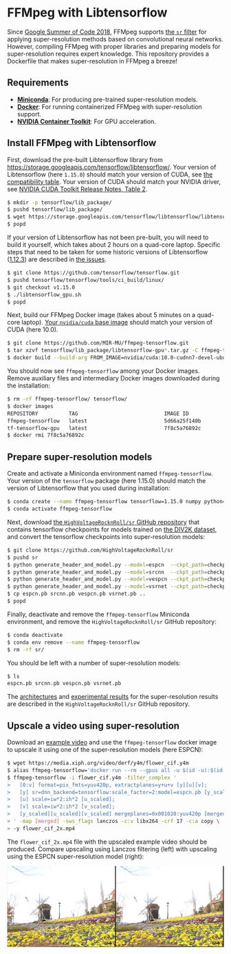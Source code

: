 # FFMpeg with Libtensorflow

Since [Google Summer of Code 2018][summer-of-code], FFMpeg supports [the `sr`
filter][sr] for applying super-resolution methods based on convolutional neural
networks. However, compiling FFMpeg with proper libraries and preparing models
for super-resolution requires expert knowledge. This repository provides a
Dockerfile that makes super-resolution in FFMpeg a breeze!

## Requirements

- **[Miniconda][]**: For producing pre-trained super-resolution models.
- **[Docker][]**: For running containerized FFMpeg with super-resolution support.
- **[NVIDIA Container Toolkit][nvidia-docker]**: For GPU acceleration.

## Install FFMpeg with Libtensorflow

First, download the pre-built Libtensorflow library from
<https://storage.googleapis.com/tensorflow/libtensorflow/>. Your version of
Libtensorflow (here `1.15.0`) should match your version of CUDA, see [the
compatibility table][tensorflow-compatibility]. Your version of CUDA should
match your NVIDIA driver, see [NVIDIA CUDA Toolkit Release Notes, Table
2][nvidia-driver].

``` sh
$ mkdir -p tensorflow/lib_package/
$ pushd tensorflow/lib_package/
$ wget https://storage.googleapis.com/tensorflow/libtensorflow/libtensorflow-gpu-linux-x86_64-1.15.0.tar.gz
$ popd
```

If your version of Libtensorflow has not been pre-built, you will need to build
it yourself, which takes about 2 hours on a quad-core laptop. Specific steps
that need to be taken for some historic versions of Libtensorflow
([1.12.3][libtensorflow-1.12.3]) are described in [the issues][issues].

``` sh
$ git clone https://github.com/tensorflow/tensorflow.git
$ pushd tensorflow/tensorflow/tools/ci_build/linux/
$ git checkout v1.15.0
$ ./libtensorflow_gpu.sh
$ popd
```

Next, build our FFMpeg Docker image (takes about 5 minutes on a quad-core
laptop). [Your `nvidia/cuda` base image][nvidia-cuda] should match your version
of CUDA (here 10.0).

``` sh
$ git clone https://github.com/MIR-MU/ffmpeg-tensorflow.git
$ tar xzvf tensorflow/lib_package/libtensorflow-gpu*.tar.gz -C ffmpeg-tensorflow/
$ docker build --build-arg FROM_IMAGE=nvidia/cuda:10.0-cudnn7-devel-ubuntu18.04 -t ffmpeg-tensorflow ffmpeg-tensorflow/
```

You should now see `ffmpeg-tensorflow` among your Docker images.
Remove auxiliary files and intermediary Docker images downloaded during
the installation:

``` sh
$ rm -rf ffmpeg-tensorflow/ tensorflow/
$ docker images
REPOSITORY          TAG                            IMAGE ID            CREATED             SIZE
ffmpeg-tensorflow   latest                         5d66a25f140b        About an hour ago   5.34GB
tf-tensorflow-gpu   latest                         7f8c5a76892c        4 hours ago         6.15GB
$ docker rmi 7f8c5a76892c
```

## Prepare super-resolution models

Create and activate a Miniconda environment named `ffmpeg-tensorflow`.
Your version of the `tensorflow` package (here 1.15.0) should match the
version of Libtensorflow that you used during installation:

``` sh
$ conda create --name ffmpeg-tensorflow tensorflow=1.15.0 numpy python=3
$ conda activate ffmpeg-tensorflow
```

Next, download [the `HighVoltageRocknRoll/sr` GitHub
repository][HighVoltageRocknRoll/sr] that contains tensorflow checkpoints for
models trained on [the DIV2K dataset][div2k], and convert the tensorflow
checkpoints into super-resolution models:

``` sh
$ git clone https://github.com/HighVoltageRocknRoll/sr
$ pushd sr
$ python generate_header_and_model.py --model=espcn  --ckpt_path=checkpoints/espcn
$ python generate_header_and_model.py --model=srcnn  --ckpt_path=checkpoints/srcnn
$ python generate_header_and_model.py --model=vespcn --ckpt_path=checkpoints/vespcn
$ python generate_header_and_model.py --model=vsrnet --ckpt_path=checkpoints/vsrnet
$ cp espcn.pb srcnn.pb vespcn.pb vsrnet.pb ..
$ popd
```

Finally, deactivate and remove the `ffmpeg-tensorflow` Miniconda environment,
and remove the `HighVoltageRocknRoll/sr` GitHub repository:

``` sh
$ conda deactivate
$ conda env remove --name ffmpeg-tensorflow
$ rm -rf sr/
```

You should be left with a number of super-resolution models:

``` sh
$ ls
espcn.pb srcnn.pb vespcn.pb vsrnet.pb
```

The [architectures][model-architectures] and [experimental
results][model-results] for the super-resolution results are described in the
`HighVoltageRocknRoll/sr` GitHub repository.

## Upscale a video using super-resolution

Download an [example video][flower] and use the `ffmpeg-tensorflow` docker
image to upscale it using one of the super-resolution models (here ESPCN):

``` sh
$ wget https://media.xiph.org/video/derf/y4m/flower_cif.y4m
$ alias ffmpeg-tensorflow='docker run --rm --gpus all -u $(id -u):$(id -g) -v "$PWD":/data -w /data -it ffmpeg-tensorflow'
$ ffmpeg-tensorflow -i flower_cif.y4m -filter_complex '
>   [0:v] format=pix_fmts=yuv420p, extractplanes=y+u+v [y][u][v];
>   [y] sr=dnn_backend=tensorflow:scale_factor=2:model=espcn.pb [y_scaled];
>   [u] scale=iw*2:ih*2 [u_scaled];
>   [v] scale=iw*2:ih*2 [v_scaled];
>   [y_scaled][u_scaled][v_scaled] mergeplanes=0x001020:yuv420p [merged]
> ' -map [merged] -sws_flags lanczos -c:v libx264 -crf 17 -c:a copy \
> -y flower_cif_2x.mp4
```

The `flower_cif_2x.mp4` file with the upscaled example video should be produced.
Compare upscaling using Lanczos filtering (left) with upscaling using the ESPCN
super-resolution model (right):

 ![Comparison of Lanczos and ESPCN][comparison]

 [comparison]: comparison.jpg
 [div2k]: https://data.vision.ee.ethz.ch/cvl/DIV2K/
 [docker]: https://docs.docker.com/engine/install/
 [docker-build-arg]: https://docs.docker.com/engine/reference/builder/#arg
 [flower]: https://media.xiph.org/video/derf/y4m/flower_cif.y4m
 [ffmpeg-latest]: https://ffmpeg.org/releases/ffmpeg-snapshot.tar.bz2
 [HighVoltageRocknRoll/sr]: https://github.com/HighVoltageRocknRoll/sr
 [issues]: https://github.com/MIR-MU/ffmpeg-tensorflow/issues?q=is%3Aissue
 [libtensorflow-1.12.3]: https://github.com/MIR-MU/ffmpeg-tensorflow/issues/1
 [miniconda]: https://docs.conda.io/en/latest/miniconda.html
 [model-architectures]: https://github.com/HighVoltageRocknRoll/sr#image-and-video-super-resolution
 [model-results]: https://github.com/HighVoltageRocknRoll/sr#benchmark-results
 [nvidia-cuda]: https://hub.docker.com/r/nvidia/cuda/
 [nvidia-docker]: https://github.com/NVIDIA/nvidia-docker
 [nvidia-driver]: https://docs.nvidia.com/cuda/cuda-toolkit-release-notes/index.html#cuda-major-component-versions
 [summer-of-code]: https://summerofcode.withgoogle.com/archive/2018/projects/5661133578960896/
 [sr]: https://ffmpeg.org/ffmpeg-filters.html#sr-1
 [tensorflow-compatibility]: https://www.tensorflow.org/install/source#gpu
